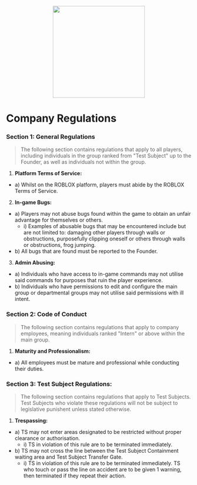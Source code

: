 <p align="center">
  <img src="/../main/Logos%20%26%20Emblems/corvus.png" height="250" width="250"/></center>
</p>

# Company Regulations

### Section 1: General Regulations
> The following section contains regulations that apply to all players, including individuals in the group ranked from "Test Subject" up to the Founder, as well as individuals not within the group.

1) **Platform Terms of Service:**
* a) Whilst on the ROBLOX platform, players must abide by the ROBLOX Terms of Service.

2) **In-game Bugs:**
* a) Players may not abuse bugs found within the game to obtain an unfair advantage for themselves or others.
  * i) Examples of abusable bugs that may be encountered include but are not limited to: damaging other players through walls or obstructions, purposefully clipping oneself or others through walls or obstructions, frog jumping.
* b) All bugs that are found must be reported to the Founder.

3) **Admin Abusing:**
* a) Individuals who have access to in-game commands may not utilise said commands for purposes that ruin the player experience.
* b) Individuals who have permissions to edit and configure the main group or departmental groups may not utilise said permissions with ill intent.

### Section 2: Code of Conduct
> The following section contains regulations that apply to company employees, meaning individuals ranked "Intern" or above within the main group.

1) **Maturity and Professionalism:**
* a) All employees must be mature and professional while conducting their duties.

### Section 3: Test Subject Regulations:
> The following section contains regulations that apply to Test Subjects.
> Test Subjects who violate these regulations will not be subject to legislative punishent unless stated otherwise.

1) **Trespassing:**
* a) TS may not enter areas designated to be restricted without proper clearance or authorisation.
  * i) TS in violation of this rule are to be terminated immediately.
* b) TS may not cross the line between the Test Subject Containment waiting area and Test Subject Transfer Gate.
  * i) TS in violation of this rule are to be terminated immediately. TS who touch or pass the line on accident are to be given 1 warning, then terminated if they repeat their action.
